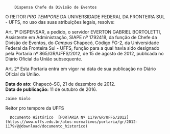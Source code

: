         Dispensa Chefe da Divisão de Eventos  

O REITOR *PRO TEMPORE* DA UNIVERSIDADE FEDERAL DA FRONTEIRA SUL - UFFS, no uso das suas atribuições legais, resolve:

  

 Art. 1º DISPENSAR, a pedido, o servidor EVERTON GABRIEL BORTOLETTI, Assistente em Administração, SIAPE nº 1792418, da função de Chefe da Divisão de Eventos, do *Campus* Chapecó, Código FG-2, da Universidade Federal da Fronteira Sul - UFFS, função para a qual havia sido designado pela Portaria nº 865/GR/UFFS/2012, de 15 de agosto de 2012, publicada no Diário Oficial da União subsequente.

 Art. 2º Esta Portaria entra em vigor na data de sua publicação no Diário Oficial da União.

  

  

   **Data do ato:** Chapecó-SC, 21 de dezembro de 2012.   
 **Data de publicação:**  11 de outubro de 2016. 

    Jaime Giolo   
 Reitor pro tempore da UFFS 

      Documento Histórico  [PORTARIA Nº 1179/GR/UFFS/2012](https://www.uffs.edu.br/atos-normativos/portaria/gr/2012-1179/@@download/documento_historico)     
      